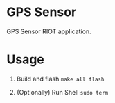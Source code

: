 GPS Sensor
===

GPS Sensor RIOT application.

Usage
=====

1. Build and flash
`make all flash`

2. (Optionally) Run Shell
`sudo term`
